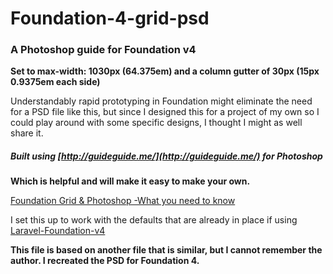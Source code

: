 # Foundation-4-grid-psd

### A Photoshop guide for Foundation v4

**Set to max-width: 1030px (64.375em) and a column gutter of 30px (15px 0.9375em each side)** 

Understandably rapid prototyping in Foundation might eliminate the need for a PSD file like this, but since I designed this for a project of my own so I could play around with some specific designs, I thought I might as well share it.

##### Built using [http://guideguide.me/](http://guideguide.me/) for Photoshop
**Which is helpful and will make it easy to make your own.**

[Foundation Grid & Photoshop -What you need to know](http://www.zurb.com/article/1053/foundation-s-grid-and-photoshop-what-you-)

I set this up to work with the defaults that are already in place if using [Laravel-Foundation-v4](https://github.com/jordanboston/laravel-foundation-v4)

**This file is based on another file that is similar, but I cannot remember the author.  I recreated the PSD for Foundation 4.**